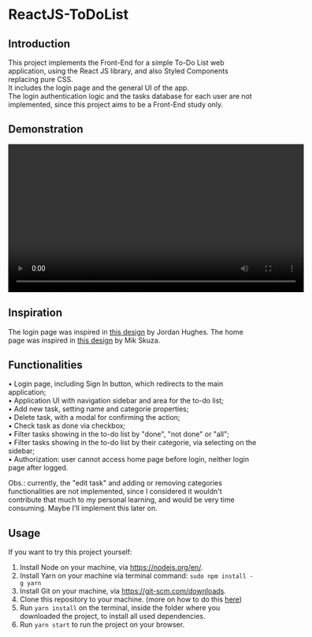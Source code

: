 # ReactJS-ToDoList
## Introduction
This project implements the Front-End for a simple To-Do List web application, using the React JS library, and also Styled Components replacing pure CSS.<br/>
It includes the login page and the general UI of the app. <br/>
The login authentication logic and the tasks database for each user are not implemented, since this project aims to be a Front-End study only.

## Demonstration

<video width="600" controls>
  <source src="./demo.mp4" type="video/mp4">
  Your browser does not support the video tag. You can download the video from [this link](demo.mp4).
</video>


## Inspiration
The login page was inspired in [this design](https://dribbble.com/shots/17564792-Log-in-page-Untitled-UI/attachments/12710737?mode=media) by Jordan Hughes.
The home page was inspired in [this design](https://dribbble.com/shots/14440819-KosmoTime-Task-Manager/attachments/6121947?mode=media) by Mik Skuza.

## Functionalities
• Login page, including Sign In button, which redirects to the main application; <br/>
• Application UI with navigation sidebar and area for the to-do list; <br/>
• Add new task, setting name and categorie properties; <br/>
• Delete task, with a modal for confirming the action; <br/>
• Check task as done via checkbox; <br/>
• Filter tasks showing in the to-do list by "done", "not done" or "all"; <br/>
• Filter tasks showing in the to-do list by their categorie, via selecting on the sidebar; <br/>
• Authorization: user cannot access home page before login, neither login page after logged. <br/>

Obs.: currently, the "edit task" and adding or removing categories functionalities are not implemented, since I considered it wouldn't contribute that much to my personal learning, and would be very time consuming. Maybe I'll implement this later on.

## Usage
If you want to try this project yourself:
1. Install Node on your machine, via https://nodejs.org/en/.
2. Install Yarn on your machine via terminal command: `sudo npm install -g yarn`
3. Install Git on your machine, via https://git-scm.com/downloads.
4. Clone this repository to your machine. (more on how to do this [here](https://docs.github.com/en/repositories/creating-and-managing-repositories/cloning-a-repository))
5. Run ```yarn install``` on the terminal, inside the folder where you downloaded the project, to install all used dependencies.
6. Run `yarn start` to run the project on your browser.




